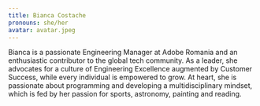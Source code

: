 ```yaml
---
title: Bianca Costache
pronouns: she/her
avatar: avatar.jpeg
---
```


Bianca is a passionate Engineering Manager at Adobe Romania and an enthusiastic contributor to the global tech community. As a leader, she advocates for a culture of Engineering Excellence augmented by Customer Success, while every individual is empowered to grow. At heart, she is passionate about programming and developing a multidisciplinary mindset, which is fed by her passion for sports, astronomy, painting and reading. 

